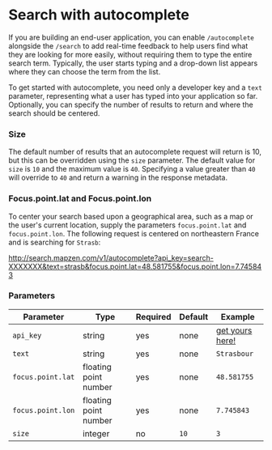 # Search with autocomplete

If you are building an end-user application, you can enable `/autocomplete` alongside the `/search` to add real-time feedback to help users find what they are looking for more easily, without requiring them to type the entire search term. Typically, the user starts typing and a drop-down list appears where they can choose the term from the list.

To get started with autocomplete, you need only a developer key and a `text` parameter,  representing what a user has typed into your application so far.  Optionally, you can specify the number of results to return and where the search should be centered.  

### Size

The default number of results that an autocomplete request will return is 10, but this can be overridden using the `size` parameter.  The default value for `size` is `10` and the maximum value is `40`. Specifying a value greater than `40` will override to `40` and return a warning in the response metadata.  

### Focus.point.lat and Focus.point.lon

To center your search based upon a geographical area, such as a map or the user's current location, supply the parameters `focus.point.lat` and `focus.point.lon`.  The following request is centered on northeastern France and is searching for `Strasb`:

http://search.mapzen.com/v1/autocomplete?api_key=search-XXXXXXX&text=strasb&focus.point.lat=48.581755&focus.point.lon=7.745843


### Parameters

Parameter | Type | Required | Default | Example
--- | --- | --- | --- | ---
`api_key` | string | yes | none | [get yours here!](https://mapzen.com/developers)
`text` | string | yes | none | `Strasbour`
`focus.point.lat` | floating point number | yes | none | `48.581755`
`focus.point.lon` | floating point number | yes | none | `7.745843`
`size` | integer | no | `10` | `3`

